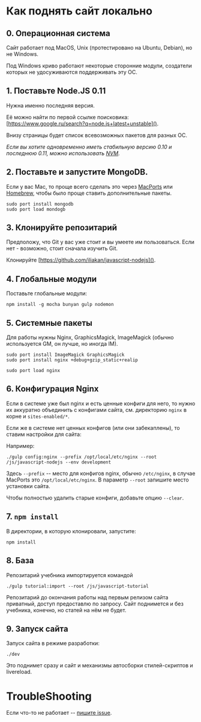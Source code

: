 
# Как поднять сайт локально

## 0. Операционная система

Сайт работает под MacOS, Unix (протестировано на Ubuntu, Debian), но не Windows.

Под Windows криво работают некоторые сторонние модули, создатели которых не удосуживаются поддерживать эту ОС.

## 1. Поставьте Node.JS 0.11

Нужна именно последняя версия.

Её можно найти по первой ссылке поисковика: [https://www.google.ru/search?q=node.js+latest+unstable]().

Внизу страницы будет список всевозможных пакетов для разных ОС.

*Если вы хотите одновременно иметь стабильную версию 0.10 и последнюю 0.11, можно использовать [NVM](https://github.com/creationix/nvm).*

## 2. Поставьте и запустите MongoDB.

Если у вас Mac, то проще всего сделать это через [MacPorts](http://www.macports.org/install.php) или [Homebrew](http://brew.sh), чтобы было проще ставить дополнительные пакеты.

```
sudo port install mongodb
sudo port load mondogb
```

## 3. Клонируйте репозитарий 

Предположу, что Git у вас уже стоит и вы умеете им пользоваться. Если нет - возможно, стоит сначала изучить Git.

Клонируйте [https://github.com/iliakan/javascript-nodejs]().

## 4. Глобальные модули

Поставьте глобальные модули:

```
npm install -g mocha bunyan gulp nodemon  
```

## 5. Системные пакеты

Для работы нужны Nginx, GraphicsMagick, ImageMagick (обычно используется GM, он лучше, но иногда IM).

```
sudo port install ImageMagick GraphicsMagick 
sudo port install nginx +debug+gzip_static+realip

sudo port load nginx
```

## 6. Конфигурация Nginx

Если в системе уже был nginx и есть ценные конфиги для него, то нужно их аккуратно объединить с конфигами сайта, см. директорию `nginx` в корне и `sites-enabled/*`.

Если же в системе нет ценных конфигов (или они забекаплены), то ставим настройки для сайта:

Например:
```
./gulp config:nginx --prefix /opt/local/etc/nginx --root /js/javascript-nodejs --env development 
```

Здесь `--prefix` -- место для конфигов nginx, обычно `/etc/nginx`, в случае MacPorts это `/opt/local/etc/nginx`.
В параметр `--root` запишите место установки сайта.

Чтобы полностью удалить старые конфиги, добавьте опцию `--clear`.

## 7. `npm install`

В директории, в которую клонировали, запустите:

```
npm install
```

## 8. База

Репозитарий учебника импортируется командой
 
```
./gulp tutorial:import --root /js/javascript-tutorial
```
Репозитарий до окончания работы над первым релизом сайта приватный, доступ предоставлю по запросу. 
Сайт поднимется и без учебника, конечно, но статей на нём не будет.

## 9. Запуск сайта

Запуск сайта в режиме разработки:
```
./dev
```

Это поднимет сразу и сайт и механизмы автосборки стилей-скриптов и livereload.

# TroubleShooting

Если что-то не работает -- [пишите issue](https://github.com/iliakan/javascript-nodejs/issues/new).


